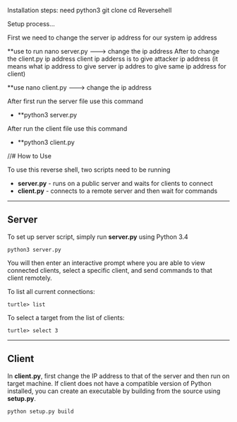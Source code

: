 

Installation steps:
need python3
git clone 
cd Reversehell

Setup process...

First we need to change the server ip address for our system ip address

**use to run nano server.py ---> change the ip address
After to change the client.py ip address client ip adderss is to give attacker ip address (it means what ip address to give server ip addres to give same ip address for client)

**use nano client.py ---> change the ip address

After first run the server file
use this command
* **python3 server.py

After run the client file
use this command
* **python3 client.py



//# How to Use

To use this reverse shell, two scripts need to be running

* **server.py** - runs on a public server and waits for clients to connect
* **client.py** - connects to a remote server and then wait for commands

***

## Server

To set up server script, simply run **server.py** using Python 3.4

`python3 server.py`

You will then enter an interactive prompt where you are able to view connected clients, select a specific client, and send commands to that client remotely.

To list all current connections:

`turtle> list`

To select a target from the list of clients:

`turtle> select 3`

***

## Client

In **client.py**, first change the IP address to that of the server and then run on target machine. If client does not have a compatible version of Python installed, you can create an executable by building from the source using **setup.py**.

`python setup.py build`
